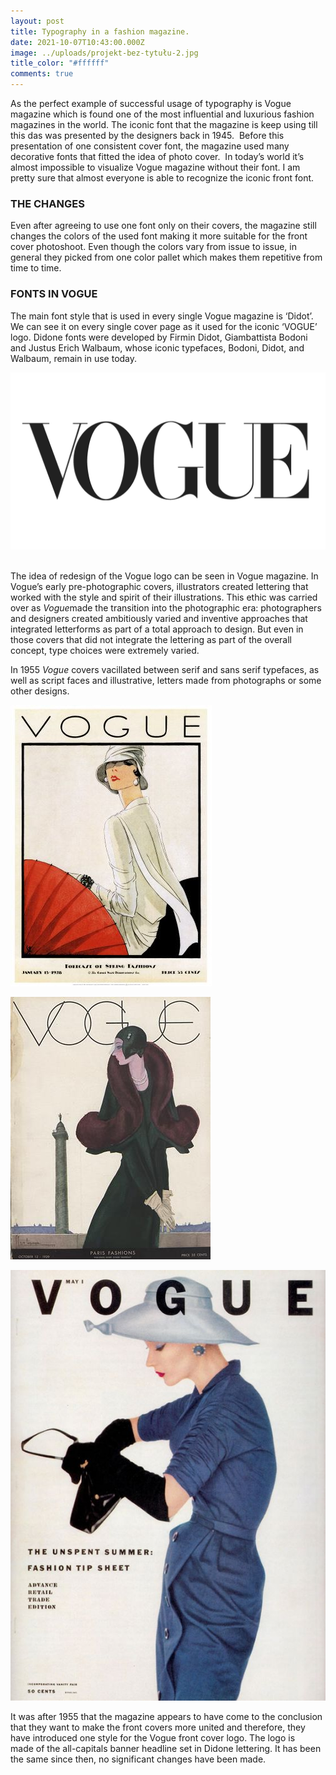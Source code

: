 ```yaml
---
layout: post
title: Typography in a fashion magazine.
date: 2021-10-07T10:43:00.000Z
image: ../uploads/projekt-bez-tytułu-2.jpg
title_color: "#ffffff"
comments: true
---
```

As the perfect example of successful usage of typography is Vogue magazine which is found one of the most influential and luxurious fashion magazines in the world. The iconic font that the magazine is keep using till this das was presented by the designers back in 1945.  Before this presentation of one consistent cover font, the magazine used many decorative fonts that fitted the idea of photo cover.  In today’s world it’s almost impossible to visualize Vogue magazine without their font. I am pretty sure that almost everyone is able to recognize the iconic front font.

### **THE CHANGES**

Even after agreeing to use one font only on their covers, the magazine still changes the colors of the used font making it more suitable for the front cover photoshoot. Even though the colors vary from issue to issue, in general they picked from one color pallet which makes them repetitive from time to time.

### **FONTS IN VOGUE**

The main font style that is used in every single Vogue magazine is ‘Didot’. We can see it on every single cover page as it used for the iconic ‘VOGUE’ logo. Didone fonts were developed by Firmin Didot, Giambattista Bodoni and Justus Erich Walbaum, whose iconic typefaces, Bodoni, Didot, and Walbaum, remain in use today.

![](../uploads/vogue-logo-1536x864.png)

\
The idea of redesign of the Vogue logo can be seen in Vogue magazine. In Vogue’s early pre-photographic covers, illustrators created lettering that worked with the style and spirit of their illustrations. This ethic was carried over as *Vogue*made the transition into the photographic era: photographers and designers created ambitiously varied and inventive approaches that integrated letterforms as part of a total approach to design. But even in those covers that did not integrate the lettering as part of the overall concept, type choices were extremely varied.

In 1955 *Vogue* covers vacillated between serif and sans serif typefaces, as well as script faces and illustrative, letters made from photographs or some other designs. 

![](../uploads/0809e9b89d1dcb9d27b92e97a04fe962.jpg)

![](../uploads/19291012.jpg)

![](../uploads/6d8b578ce1326a371b866b78470aaf63.jpg)

It was after 1955 that the magazine appears to have come to the conclusion that they want to make the front covers more united and therefore, they have introduced one style for the Vogue front cover logo. The logo is made of the all-capitals banner headline set in Didone lettering. It has been the same since then, no significant changes have been made.